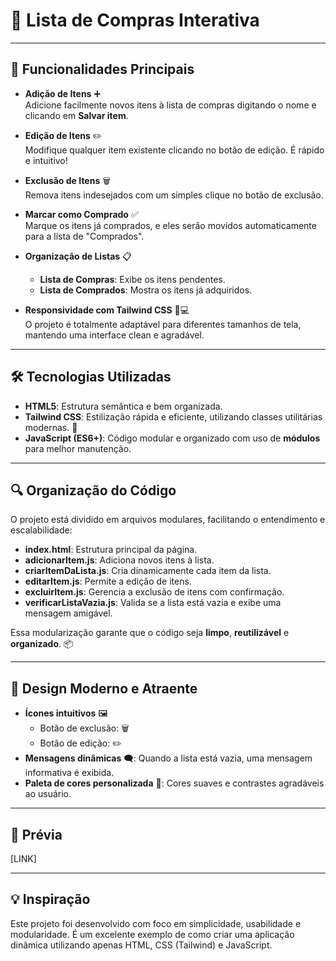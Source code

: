 # 🛒 **Lista de Compras Interativa**

---

## 🎯 **Funcionalidades Principais**

- **Adição de Itens** ➕  
  Adicione facilmente novos itens à lista de compras digitando o nome e clicando em **Salvar item**.

- **Edição de Itens** ✏️  
  Modifique qualquer item existente clicando no botão de edição. É rápido e intuitivo!

- **Exclusão de Itens** 🗑️  
  Remova itens indesejados com um simples clique no botão de exclusão.

- **Marcar como Comprado** ✅  
  Marque os itens já comprados, e eles serão movidos automaticamente para a lista de "Comprados".

- **Organização de Listas** 📋  
  - **Lista de Compras**: Exibe os itens pendentes.
  - **Lista de Comprados**: Mostra os itens já adquiridos.

- **Responsividade com Tailwind CSS** 📱💻  
  O projeto é totalmente adaptável para diferentes tamanhos de tela, mantendo uma interface clean e agradável.

---

## 🛠️ **Tecnologias Utilizadas**

- **HTML5**: Estrutura semântica e bem organizada.  
- **Tailwind CSS**: Estilização rápida e eficiente, utilizando classes utilitárias modernas. 🎨  
- **JavaScript (ES6+)**: Código modular e organizado com uso de **módulos** para melhor manutenção.  

---

## 🔍 **Organização do Código**

O projeto está dividido em arquivos modulares, facilitando o entendimento e escalabilidade:

- **index.html**: Estrutura principal da página.  
- **adicionarItem.js**: Adiciona novos itens à lista.  
- **criarItemDaLista.js**: Cria dinamicamente cada item da lista.  
- **editarItem.js**: Permite a edição de itens.  
- **excluirItem.js**: Gerencia a exclusão de itens com confirmação.  
- **verificarListaVazia.js**: Valida se a lista está vazia e exibe uma mensagem amigável.  

Essa modularização garante que o código seja **limpo**, **reutilizável** e **organizado**. 📦

---

## 🎨 **Design Moderno e Atraente**

- **Ícones intuitivos** 🖼️  
  - Botão de exclusão: 🗑️  
  - Botão de edição: ✏️  
- **Mensagens dinâmicas** 🗨️: Quando a lista está vazia, uma mensagem informativa é exibida.  
- **Paleta de cores personalizada** 🎨: Cores suaves e contrastes agradáveis ao usuário.  

---

## 📸 Prévia

[LINK]

---

## 💡 Inspiração

Este projeto foi desenvolvido com foco em simplicidade, usabilidade e modularidade. É um excelente exemplo de como criar uma aplicação dinâmica utilizando apenas HTML, CSS (Tailwind) e JavaScript.

